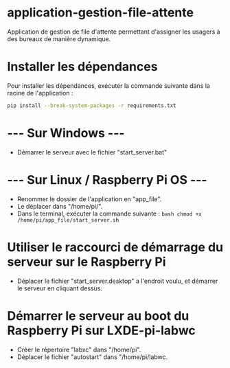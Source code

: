 # application-gestion-file-attente
Application de gestion de file d'attente permettant d'assigner les usagers à des bureaux de manière dynamique.

# Installer les dépendances
Pour installer les dépendances, exécuter la commande suivante dans la racine de l'application :
```bash
pip install --break-system-packages -r requirements.txt
```

# --- Sur Windows ---

- Démarrer le serveur avec le fichier "start_server.bat"

# --- Sur Linux / Raspberry Pi OS ---

- Renommer le dossier de l'application en "app_file".
- Le déplacer dans "/home/pi/".
- Dans le terminal, exécuter la commande suivante : ```bash chmod +x /home/pi/app_file/start_server.sh```

# Utiliser le raccourci de démarrage du serveur sur le Raspberry Pi
- Déplacer le fichier "start_server.desktop" a l'endroit voulu, et démarrer le serveur en cliquant dessus.

# Démarrer le serveur au boot du Raspberry Pi sur LXDE-pi-labwc
- Créer le répertoire "labxc" dans "/home/pi".
- Déplacer le fichier "autostart" dans "/home/pi/labwc.
